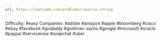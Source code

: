 ```yaml
---
url: https://leetcode.com/problems/reverse-string
---
```


Difficulty: #easy
Companies: #adobe #amazon #apple #bloomberg #cisco #ebay #facebook #godaddy #goldman-sachs #google #microsoft #oracle #paypal #servicenow #snapchat #uber